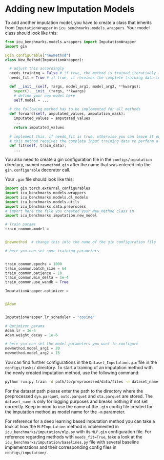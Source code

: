 
# Adding new Imputation Models

To add another imputation model, you have to create a class that inherits from `ImputationWrapper` in `icu_benchmarks.models.wrappers`. Your model class should look like this:

```python
from icu_benchmarks.models.wrappers import ImputationWrapper
import gin

@gin.configurable("newmethod")
class New_Method(ImputationWrapper):

  # adjust this accordingly
  needs_training = False # if true, the method is trained iteratively (like a deep learning model)
  needs_fit = True # if true, it receives the complete training data to perform a fit on

  def __init__(self, *args, model_arg1, model_arg2, **kwargs):
    super().__init__(*args, **kwargs)
    # define your new model here
    self.model = ...
  
  # the following method has to be implemented for all methods
  def forward(self, amputated_values, amputation_mask):
    imputated_values = amputated_values
    ...
    return imputated_values
  
  # implement this, if needs_fit is true, otherwise you can leave it out.
  # this method receives the complete input training data to perform a fit on.
  def fit(self, train_data):
    ...
```

You also need to create a gin configuration file in the `configs/imputation` directory, 
named `newmethod.gin` after the name that was entered into the `gin.configurable` decorator call.

Your `.gin` file should look like this:

```python
import gin.torch.external_configurables
import icu_benchmarks.models.wrappers
import icu_benchmarks.models.dl_models
import icu_benchmarks.models.utils
import icu_benchmarks.data.preprocess
# import here the file you created your New_Method class in
import icu_benchmarks.imputation.new_model

# Train params
train_common.model =


@newmethod  # change this into the name of the gin configuration file

# here you can set some training parameters


train_common.epochs = 1000
train_common.batch_size = 64
train_common.patience = 10
train_common.min_delta = 1e-4
train_common.use_wandb = True

ImputationWrapper.optimizer =


@Adam


ImputationWrapper.lr_scheduler = "cosine"

# Optimizer params
Adam.lr = 3e-4
Adam.weight_decay = 1e-6

# here you can set the model parameters you want to configure
newmethod.model_arg1 = 20
newmethod.model_arg2 = 15
```

You can find further configurations in the `Dataset_Imputation.gin` file in the `configs/tasks/` directory.
To start a training of an imputation method with the newly created imputation method, use the following command:

```bash
python run.py train -d path/to/preprocessed/data/files -n dataset_name -t Dataset_Imputation -m newmethod
```

For the dataset path please enter the path to the directory where the preprocessed `dyn.parquet`, `outc.parquet` and `sta.parquet` are stored. The `dataset_name` is only for logging purposes and breaks nothing if not set correctly. Keep in mind to use the name of the `.gin` config file created for the imputation method as model name for the `-m` parameter.

For reference for a deep learning based imputation method you can take a look at how the `MLPImputation` method is implemented in `icu_benchmarks/imputation/mlp.py` with its `MLP.gin` configuration file. For reference regarding methods with `needs_fit=True`, take a look at the `icu_benchmarks/imputation/baselines.py` file with several baseline implementations and their corresponding config files in `configs/imputation/`.
